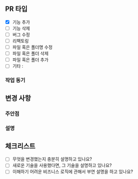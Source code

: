 ## PR 타입
- [x] 기능 추가
- [ ] 기능 삭제
- [ ] 버그 수정
- [ ] 리팩토링 <!--(no functional changes, no api changes)-->
- [ ] 파일 혹은 폴더명 수정
- [ ] 파일 혹은 폴더 삭제
- [ ] 파일 혹은 폴더 추가
- [ ] 기타 :

### 작업 동기
<!--
  (Optional)
  작업을 왜 하게 되었는지 서술 (ex : 일관성을 위한 리팩토링)
-->

## 변경 사항
<!-- 
  변경 사항 및 관련 이슈에 대해 간단하게 작성
  어떻게보다 무엇을 왜 수정했는지 설명
  (ex : 로그인 시, 카카오 소셜 로그인 기능 추가)
-->

### 주안점
<!--
  (Optional)
  리뷰 시에 유심히 봐주었으면 하는 부분 설명
-->

### 설명
<!--
  (Optional)
  세부 설명이 필요한 경우 기재
-->


## 체크리스트
- [ ] 무엇을 변경했는지 충분히 설명하고 있나요?
- [ ] 새로운 기술을 사용했다면, 그 기술을 설명하고 있나요?
- [ ] 이해하기 어려운 비즈니스 로직에 관해서 부연 설명을 하고 있나요?
